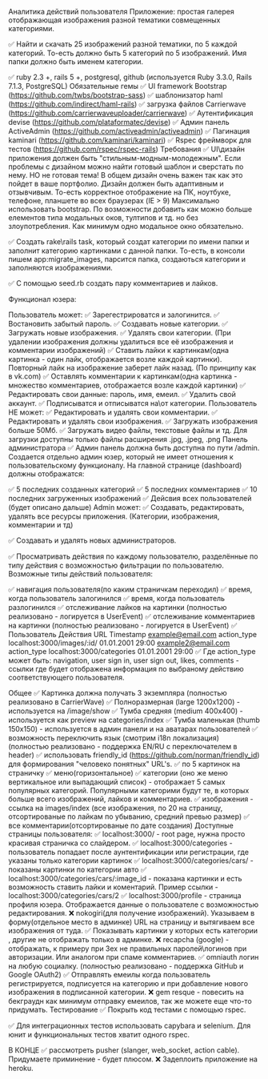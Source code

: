 Аналитика действий пользователя
Приложение: простая галерея отображающая изображения разной тематики совмещенных категориями.

✅ Найти и скачать 25 изображений разной тематики, по 5 каждой категорий. То-есть должно быть 5 категорий по 5 изображений. Имя папки должно быть именем категории.

✅ ruby 2.3 +, rails 5 +, postgresql, github (используется Ruby 3.3.0, Rails 7.1.3, PostgreSQL)
Обязательные гемы
✅ UI framework Bootstrap (https://github.com/twbs/bootstrap-sass)
✅ шаблонизатор haml (https://github.com/indirect/haml-rails)
✅ загрузка файлов Сarrierwave (https://github.com/carrierwaveuploader/carrierwave)
✅ Аутентификация devise (https://github.com/plataformatec/devise)
✅ Админ панель ActiveAdmin (https://github.com/activeadmin/activeadmin)
✅ Пагинация kaminari (https://github.com/kaminari/kaminari)
✅ Rspec фреймворк для тестов (https://github.com/rspec/rspec-rails)
Требования
✅ UI\дизайн приложения должен быть "стильным-модным-молодежным". Если проблемы с дизайном можно найти готовый шаблон и сверстать по нему. НО не готовая тема! В общем дизайн очень важен так как это пойдет в ваше портфолио. Дизайн должен быть адаптивным и отзывчивым. То-есть корректное отображение на ПК, ноутбуке, телефоне, планшете во всех браузерах (IE > 9) Максимально использовать bootstrap. По возможности добавить как можно больше елементов типа модальных оков, тултипов и тд. но без злоупотребления. Как минимум одно модальное окно обязательно.

✅ Создать rake\rails task, который создат категории по имени папки и заполнит категорию картинками с данной папки. То-есть, в консоли пишем app:migrate_images, парсится папка, создаються категории и заполняются изображениями.

✅ С помощью seed.rb создать пару комментариев и лайков.

Функционал юзера:

Пользователь может:
✅ Зарегестрироватся и залогинится.
✅ Востановить забытый пароль.
✅ Создавать новые категории.
✅ Загружать новые изображения.
✅ Удалять свои категории. (При удалении изображения должны удалиться все её изображения и комментарии изображений)
✅ Ставить лайки к картинкам(одна картинка - один лайк, отображается возле каждой картинки). Повторный лайк на изображение заберет лайк назад. (По принципу как в vk.com)
✅ Оставлять комментарии к картинкам(одна картинка - множество комментариев, отображается возле каждой картинки)
✅ Редактировать свои данные: пароль, имя, емеил.
✅ Удалить свой аккаунт.
✅ Подписыватся и отписыватся на\от категории.
Пользователь НЕ может:
✅ Редактировать и удалять свои комментарии.
✅ Редактировать и удалять свои изображения.
✅ Загружать изображения больше 50Мб.
✅ Загружать видео файлы, текстовые файлы и тд. Для загрузки доступны только файлы расширения .jpg, .jpeg, .png
Панель администратора
✅ Админ панель должна быть доступна по пути /admin. Создается отдельно админ юзер, который не имеет отношения к пользовательскому функционалу. На главной странице (dashboard) должны отображатся:

✅ 5 последних созданных категорий
✅ 5 последних комментариев
✅ 10 последних загруженных изображений
✅ Дейсвия всех пользователей (будет описано дальше)
Admin может:
✅ Создавать, редактировать, удалять все ресурсы приложения. (Категории, изображения, комментарии и тд)

✅ Создавать и удалять новых администраторов.

✅ Просматривать действия по каждому пользователю, разделённые по типу действия с возможностью фильтрации по пользователю. Возможные типы действий пользователя:

✅ навигация пользователя(по каким страничкам переходил)
✅ время, когда пользователь залогинился
✅ время, когда пользователь разлогинился
✅ отслеживание лайков на картинки (полностью реализовано - логируется в UserEvent)
✅ отслеживание комментариев на картинки (полностью реализовано - логируется в UserEvent)
✅ Пользователь	Действия	URL	Timestamp
example@email.com	action_type	localhost:3000/images/:id/	01.01.2001 29:00
example2@email.com	action_type	localhost:3000/categories	01.01.2001 29:00
✅ Где action_type может быть: navigation, user sign in, user sign out, likes, comments - ссылки где будет отображена информация по выбраному действию соответствующего пользователя.

Общее
✅ Картинка должна получать 3 экземпляра (полностью реализовано в CarrierWave)
✅ Полноразмерная (large 1200x1200) - используется на /image/show
✅ Тумба средняя (medium 400x400) - используется как preview на categories/index
✅ Тумба маленькая (thumb 150x150) - используется в админ панели и на аватарах пользователей
✅ возможность переключить язык (смотрим i18n локализация) (полностью реализовано - поддержка EN/RU с переключателем в header)
✅ использовать friendly_id (https://github.com/norman/friendly_id) для формирования "человеко понятных" URL's.
✅ по 5 картинок на страничку
✅ меню(горизонтальное)
✅ категории (оно же меню вертикальное или выпадающий список) - отображает 5 самых популярных категорий. Популярными категорими будут те, в которых больше всего изображений, лайков и комментариев.
✅ изображения - ссылка на images/index (все изображения, по 20 на страницу, отсортированые по лайкам по убыванию, средний превью размер)
✅ все комментарии(отсортированые по дате создания)
Доступные страницы пользователя:
✅ localhost:3000/ - root page, нужна просто красивая страничка со слайдером.
✅ localhost:3000/categories - пользователь попадает после аунтентификации или регистрации, где указаны только категории картинок
✅ localhost:3000/categories/cars/ - показаны картинки по категории авто
✅ localhost:3000/categories/cars/:image_id - показана картинки и есть возможность ставить лайки и коментарий. Пример ссылки - localhost:3000/categories/cars/2
✅ localhost:3000/profile - страница профиля юзера. Отображается данные о пользователе с возможностью редактирования.
❌ nokogiri(для получение изображений). Указываем в форму(отдельное место в админке) URL на страницу и вытягиваем все изображения от туда.
✅ Показывать картинки у которых есть категории , другие не отображать только в админке.
❌ recapcha (google) - отображать, к примеру при 3ех не правильных паролей\логинов при авторизации. Или аналогом при спаме комментариев.
✅ omniauth логин на любую социалку. (полностью реализовано - поддержка GitHub и Google OAuth2)
✅ Отправлять емеилы когда пользователь регистрируется, подписуется на категорию и при добавление нового изображения в подписанной категории.
❌ gem resque - повесить на бекграудн как минимум отправку емеилов, так же можете еще что-то придумать.
Тестирование
✅ Покрыть код тестами с помощью rspec.

✅ Для интеграционных тестов использовать capybara и selenium. Для юнит и функциональных тестов хватит одного rspec.

В КОНЦЕ
✅ рассмотреть pusher (slanger, web_socket, action cable). Придумаете приминение - будет плюсом.
❌ Задеплоить приложение на heroku.